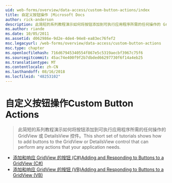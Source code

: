 ```yaml
---
uid: web-forms/overview/data-access/custom-button-actions/index
title: 自定义按钮操作 |Microsoft Docs
author: rick-anderson
description: 此简短的系列教程演示如何将按钮添加到可执行应用程序所需的任何操作的 GridView 或 DetailsView 控件。
ms.author: riande
ms.date: 10/05/2011
ms.assetid: d062986e-9d2e-4de4-94e8-ea83ec76fef2
msc.legacyurl: /web-forms/overview/data-access/custom-button-actions
msc.type: chapter
ms.openlocfilehash: 716d67945340554f867e5c5319aecbf3967c75f6
ms.sourcegitcommit: 45ac74e400f9f2b7dbded66297730f6f14a4eb25
ms.translationtype: MT
ms.contentlocale: zh-CN
ms.lasthandoff: 08/16/2018
ms.locfileid: "48253102"
---
```

<a name="custom-button-actions"></a><span data-ttu-id="251eb-103">自定义按钮操作</span><span class="sxs-lookup"><span data-stu-id="251eb-103">Custom Button Actions</span></span>
====================
> <span data-ttu-id="251eb-104">此简短的系列教程演示如何将按钮添加到可执行应用程序所需的任何操作的 GridView 或 DetailsView 控件。</span><span class="sxs-lookup"><span data-stu-id="251eb-104">This short set of tutorials shows how to add buttons to the GridView or DetailsView control that can perform any actions that your application needs.</span></span>


- [<span data-ttu-id="251eb-105">添加和响应 GridView 的按钮 (C#)</span><span class="sxs-lookup"><span data-stu-id="251eb-105">Adding and Responding to Buttons to a GridView (C#)</span></span>](adding-and-responding-to-buttons-to-a-gridview-cs.md)
- [<span data-ttu-id="251eb-106">添加和响应 GridView 的按钮 (VB)</span><span class="sxs-lookup"><span data-stu-id="251eb-106">Adding and Responding to Buttons to a GridView (VB)</span></span>](adding-and-responding-to-buttons-to-a-gridview-vb.md)
